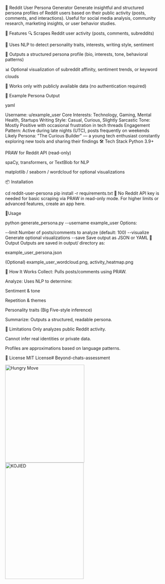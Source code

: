 🧠 Reddit User Persona Generator
Generate insightful and structured persona profiles of Reddit users based on their public activity (posts, comments, and interactions). Useful for social media analysis, community research, marketing insights, or user behavior studies.

🚀 Features
🔍 Scrapes Reddit user activity (posts, comments, subreddits)

🧠 Uses NLP to detect personality traits, interests, writing style, sentiment

🧾 Outputs a structured persona profile (bio, interests, tone, behavioral patterns)

📊 Optional visualization of subreddit affinity, sentiment trends, or keyword clouds

🔐 Works only with publicly available data (no authentication required)

🧩 Example Persona Output

yaml

Username: u/example_user
Core Interests: Technology, Gaming, Mental Health, Startups
Writing Style: Casual, Curious, Slightly Sarcastic
Tone: Mostly Positive with occasional frustration in tech threads
Engagement Pattern: Active during late nights (UTC), posts frequently on weekends
Likely Persona: "The Curious Builder" — a young tech enthusiast constantly exploring new tools and sharing their findings
🛠️ Tech Stack
Python 3.9+

PRAW for Reddit API (read-only)

spaCy, transformers, or TextBlob for NLP

matplotlib / seaborn / wordcloud for optional visualizations

📦 Installation

cd reddit-user-persona
pip install -r requirements.txt
🔑 No Reddit API key is needed for basic scraping via PRAW in read-only mode. For higher limits or advanced features, create an app here.

🚦Usage

python generate_persona.py --username example_user
Options:


--limit         Number of posts/comments to analyze (default: 100)
--visualize     Generate optional visualizations
--save          Save output as JSON or YAML
📁 Output
Outputs are saved in output/ directory as:

example_user_persona.json

(Optional) example_user_wordcloud.png, activity_heatmap.png

🧠 How It Works
Collect: Pulls posts/comments using PRAW.

Analyze: Uses NLP to determine:

Sentiment & tone

Repetition & themes

Personality traits (Big Five-style inference)

Summarize: Outputs a structured, readable persona.

📌 Limitations
Only analyzes public Reddit activity.

Cannot infer real identities or private data.

Profiles are approximations based on language patterns.

📄 License
MIT License# Beyond-chats-assessment

<img width="256" height="317" alt="Hungry Move " src="https://github.com/user-attachments/assets/a855ba3f-dac3-4479-833f-fe1b389956cb" />

<img width="254" height="377" alt="KOJIED" src="https://github.com/user-attachments/assets/71fc0e6d-b47d-4124-aa31-1f8aedb76fd9" />
